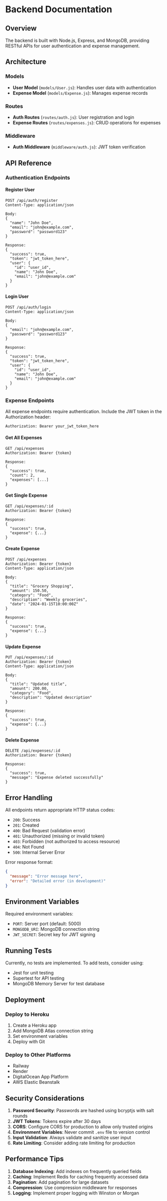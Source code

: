 # Backend Documentation

## Overview
The backend is built with Node.js, Express, and MongoDB, providing RESTful APIs for user authentication and expense management.

## Architecture

### Models
- **User Model** (`models/User.js`): Handles user data with authentication
- **Expense Model** (`models/Expense.js`): Manages expense records

### Routes
- **Auth Routes** (`routes/auth.js`): User registration and login
- **Expense Routes** (`routes/expenses.js`): CRUD operations for expenses

### Middleware
- **Auth Middleware** (`middleware/auth.js`): JWT token verification

## API Reference

### Authentication Endpoints

#### Register User
```
POST /api/auth/register
Content-Type: application/json

Body:
{
  "name": "John Doe",
  "email": "john@example.com",
  "password": "password123"
}

Response:
{
  "success": true,
  "token": "jwt_token_here",
  "user": {
    "id": "user_id",
    "name": "John Doe",
    "email": "john@example.com"
  }
}
```

#### Login User
```
POST /api/auth/login
Content-Type: application/json

Body:
{
  "email": "john@example.com",
  "password": "password123"
}

Response:
{
  "success": true,
  "token": "jwt_token_here",
  "user": {
    "id": "user_id",
    "name": "John Doe",
    "email": "john@example.com"
  }
}
```

### Expense Endpoints

All expense endpoints require authentication. Include the JWT token in the Authorization header:
```
Authorization: Bearer your_jwt_token_here
```

#### Get All Expenses
```
GET /api/expenses
Authorization: Bearer {token}

Response:
{
  "success": true,
  "count": 2,
  "expenses": [...]
}
```

#### Get Single Expense
```
GET /api/expenses/:id
Authorization: Bearer {token}

Response:
{
  "success": true,
  "expense": {...}
}
```

#### Create Expense
```
POST /api/expenses
Authorization: Bearer {token}
Content-Type: application/json

Body:
{
  "title": "Grocery Shopping",
  "amount": 150.50,
  "category": "Food",
  "description": "Weekly groceries",
  "date": "2024-01-15T10:00:00Z"
}

Response:
{
  "success": true,
  "expense": {...}
}
```

#### Update Expense
```
PUT /api/expenses/:id
Authorization: Bearer {token}
Content-Type: application/json

Body:
{
  "title": "Updated title",
  "amount": 200.00,
  "category": "Food",
  "description": "Updated description"
}

Response:
{
  "success": true,
  "expense": {...}
}
```

#### Delete Expense
```
DELETE /api/expenses/:id
Authorization: Bearer {token}

Response:
{
  "success": true,
  "message": "Expense deleted successfully"
}
```

## Error Handling

All endpoints return appropriate HTTP status codes:
- `200`: Success
- `201`: Created
- `400`: Bad Request (validation error)
- `401`: Unauthorized (missing or invalid token)
- `403`: Forbidden (not authorized to access resource)
- `404`: Not Found
- `500`: Internal Server Error

Error response format:
```json
{
  "message": "Error message here",
  "error": "Detailed error (in development)"
}
```

## Environment Variables

Required environment variables:
- `PORT`: Server port (default: 5000)
- `MONGODB_URI`: MongoDB connection string
- `JWT_SECRET`: Secret key for JWT signing

## Running Tests

Currently, no tests are implemented. To add tests, consider using:
- Jest for unit testing
- Supertest for API testing
- MongoDB Memory Server for test database

## Deployment

### Deploy to Heroku
1. Create a Heroku app
2. Add MongoDB Atlas connection string
3. Set environment variables
4. Deploy with Git

### Deploy to Other Platforms
- Railway
- Render
- DigitalOcean App Platform
- AWS Elastic Beanstalk

## Security Considerations

1. **Password Security**: Passwords are hashed using bcryptjs with salt rounds
2. **JWT Tokens**: Tokens expire after 30 days
3. **CORS**: Configure CORS for production to allow only trusted origins
4. **Environment Variables**: Never commit `.env` file to version control
5. **Input Validation**: Always validate and sanitize user input
6. **Rate Limiting**: Consider adding rate limiting for production

## Performance Tips

1. **Database Indexing**: Add indexes on frequently queried fields
2. **Caching**: Implement Redis for caching frequently accessed data
3. **Pagination**: Add pagination for large datasets
4. **Compression**: Use compression middleware for responses
5. **Logging**: Implement proper logging with Winston or Morgan
